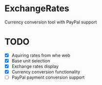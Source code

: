 # ExchangeRates
Currency conversion tool with PayPal support

# TODO 
- [x] Aquiring rates from whe web
- [x] Base unit selection
- [x] Exchange rates display
- [x] Currency conversion functionality
- [ ] PayPal payment conversion support
